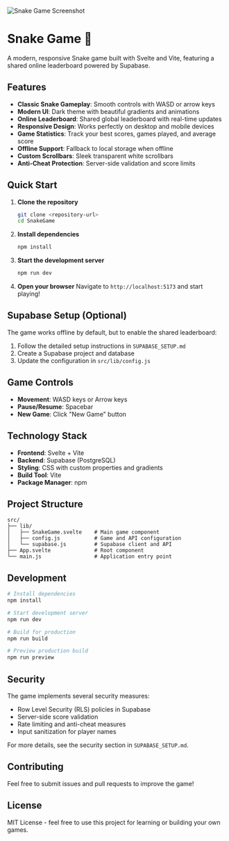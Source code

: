 ![Snake Game Screenshot](https://i.ibb.co/vCRv3Dxx/Capture.png)

# Snake Game 🐍

A modern, responsive Snake game built with Svelte and Vite, featuring a shared online leaderboard powered by Supabase.

## Features

- **Classic Snake Gameplay**: Smooth controls with WASD or arrow keys
- **Modern UI**: Dark theme with beautiful gradients and animations
- **Online Leaderboard**: Shared global leaderboard with real-time updates
- **Responsive Design**: Works perfectly on desktop and mobile devices
- **Game Statistics**: Track your best scores, games played, and average score
- **Offline Support**: Fallback to local storage when offline
- **Custom Scrollbars**: Sleek transparent white scrollbars
- **Anti-Cheat Protection**: Server-side validation and score limits

## Quick Start

1. **Clone the repository**
   ```bash
   git clone <repository-url>
   cd SnakeGame
   ```

2. **Install dependencies**
   ```bash
   npm install
   ```

3. **Start the development server**
   ```bash
   npm run dev
   ```

4. **Open your browser**
   Navigate to `http://localhost:5173` and start playing!

## Supabase Setup (Optional)

The game works offline by default, but to enable the shared leaderboard:

1. Follow the detailed setup instructions in `SUPABASE_SETUP.md`
2. Create a Supabase project and database
3. Update the configuration in `src/lib/config.js`

## Game Controls

- **Movement**: WASD keys or Arrow keys
- **Pause/Resume**: Spacebar
- **New Game**: Click "New Game" button

## Technology Stack

- **Frontend**: Svelte + Vite
- **Backend**: Supabase (PostgreSQL)
- **Styling**: CSS with custom properties and gradients
- **Build Tool**: Vite
- **Package Manager**: npm

## Project Structure

```
src/
├── lib/
│   ├── SnakeGame.svelte    # Main game component
│   ├── config.js           # Game and API configuration
│   └── supabase.js         # Supabase client and API
├── App.svelte              # Root component
└── main.js                 # Application entry point
```

## Development

```bash
# Install dependencies
npm install

# Start development server
npm run dev

# Build for production
npm run build

# Preview production build
npm run preview
```

## Security

The game implements several security measures:
- Row Level Security (RLS) policies in Supabase
- Server-side score validation
- Rate limiting and anti-cheat measures
- Input sanitization for player names

For more details, see the security section in `SUPABASE_SETUP.md`.

## Contributing

Feel free to submit issues and pull requests to improve the game!

## License

MIT License - feel free to use this project for learning or building your own games.
